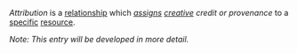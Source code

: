 *Attribution* is a [relationship](https://github.com/gcassel/Modular-Organization-Terminology/blob/master/terms/relationship.md) which *[assigns](https://github.com/gcassel/Modular-Organization-Terminology/blob/master/terms/assign.md) [creative](https://github.com/gcassel/Modular-Organization-Terminology/blob/master/terms/create.md) credit or provenance* to a [specific](https://github.com/gcassel/Modular-Organization-Terminology/blob/master/terms/specific.md) [resource](https://github.com/gcassel/Modular-Organization-Terminology/blob/master/terms/resource.md).

*Note:  This entry will be developed in more detail.*
